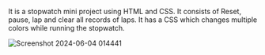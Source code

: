 It is a stopwatch mini project using HTML and CSS.
It consists of Reset, pause, lap and clear all records of laps. 
It has a CSS which changes multiple colors while running the stopwatch.

![Screenshot 2024-06-04 014441](https://github.com/user-attachments/assets/de198c31-354d-4bab-9b7c-0690d02ea71f)
